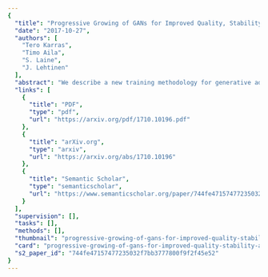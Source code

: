 ```yaml
---
{
  "title": "Progressive Growing of GANs for Improved Quality, Stability, and Variation",
  "date": "2017-10-27",
  "authors": [
    "Tero Karras",
    "Timo Aila",
    "S. Laine",
    "J. Lehtinen"
  ],
  "abstract": "We describe a new training methodology for generative adversarial networks. The key idea is to grow both the generator and discriminator progressively: starting from a low resolution, we add new layers that model increasingly fine details as training progresses. This both speeds the training up and greatly stabilizes it, allowing us to produce images of unprecedented quality, e.g., CelebA images at 1024^2. We also propose a simple way to increase the variation in generated images, and achieve a record inception score of 8.80 in unsupervised CIFAR10. Additionally, we describe several implementation details that are important for discouraging unhealthy competition between the generator and discriminator. Finally, we suggest a new metric for evaluating GAN results, both in terms of image quality and variation. As an additional contribution, we construct a higher-quality version of the CelebA dataset.",
  "links": [
    {
      "title": "PDF",
      "type": "pdf",
      "url": "https://arxiv.org/pdf/1710.10196.pdf"
    },
    {
      "title": "arXiv.org",
      "type": "arxiv",
      "url": "https://arxiv.org/abs/1710.10196"
    },
    {
      "title": "Semantic Scholar",
      "type": "semanticscholar",
      "url": "https://www.semanticscholar.org/paper/744fe47157477235032f7bb3777800f9f2f45e52"
    }
  ],
  "supervision": [],
  "tasks": [],
  "methods": [],
  "thumbnail": "progressive-growing-of-gans-for-improved-quality-stability-and-variation-thumb.jpg",
  "card": "progressive-growing-of-gans-for-improved-quality-stability-and-variation-card.jpg",
  "s2_paper_id": "744fe47157477235032f7bb3777800f9f2f45e52"
}
---
```


